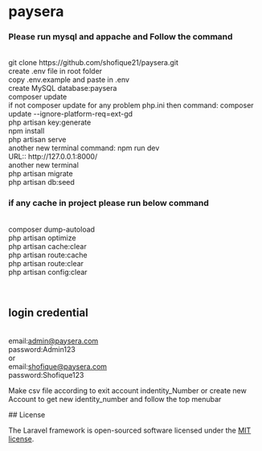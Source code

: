 
# paysera
<h3>Please run mysql and appache and Follow the command</h3>
<br/>git clone https://github.com/shofique21/paysera.git
<br/>create .env file in root folder
<br/>copy .env.example and paste in .env
<br/>create MySQL database:paysera
<br/>composer update
<br/> if not composer update for any problem php.ini then command: composer update --ignore-platform-req=ext-gd
<br/>php artisan key:generate
<br/>npm install
<br/>php artisan serve
<br/>another new terminal command: npm run dev
<br/>URL:: http://127.0.0.1:8000/
<br/>another new terminal
<br/>php artisan migrate
<br/>php artisan db:seed

<h3>if any cache in project please run below command</h3>
<br/>composer dump-autoload
<br/>php artisan optimize
<br/>php artisan cache:clear
<br/>php artisan route:cache
<br/>php artisan route:clear
<br/>php artisan config:clear

<br/><h2>login credential</h2>
<br/>email:admin@paysera.com
<br/>password:Admin123
<br/>or 
<br/>email:shofique@paysera.com
<br/>password:Shofique123
<p>Make csv file according to exit account indentity_Number or create new Account to get new identity_number and follow the top menubar</p>
## License

The Laravel framework is open-sourced software licensed under the [MIT license](https://opensource.org/licenses/MIT).

